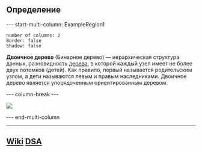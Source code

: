 ## Определение
--- start-multi-column: ExampleRegion1  
```column-settings  
number of columns: 2  
Border: false
Shadow: false
```

**Двоичное дерево** (Бинарное дерево) — иерархическая структура данных, разновидность [дерева](Дерево), в которой каждый узел имеет не более двух потомков (детей). Как правило, первый называется родительским узлом, а дети называются левым и правым наследниками. Двоичное дерево является упорядоченным ориентированным деревом.

--- column-break ---


![](binary_tree.png)

--- end-multi-column

---
## [Wiki](https://ru.wikipedia.org/wiki/Двоичное_дерево) [DSA](https://www.w3schools.com/dsa/dsa_data_binarytrees.php)
